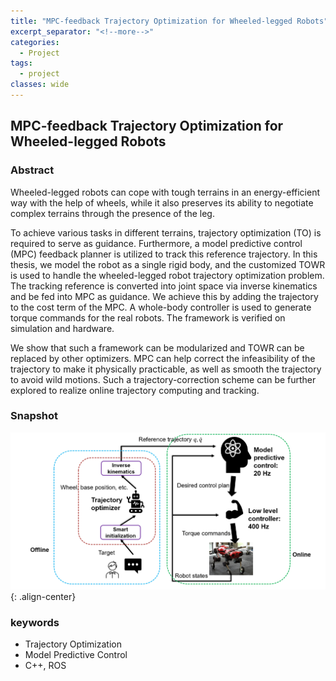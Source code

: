 ```yaml
---
title: "MPC-feedback Trajectory Optimization for Wheeled-legged Robots"
excerpt_separator: "<!--more-->"
categories:
  - Project
tags:
  - project
classes: wide
---
```


## MPC-feedback Trajectory Optimization for Wheeled-legged Robots

### Abstract

Wheeled-legged robots can cope with tough terrains in an energy-efficient way with the help of wheels, while it also preserves its ability to negotiate complex terrains through the presence of the leg.  

To achieve various tasks in different terrains, trajectory optimization (TO) is required to serve as guidance.  Furthermore, a model predictive control (MPC) feedback planner is utilized to track this reference trajectory. In this thesis, we model the robot as a single rigid body, and the customized TOWR is used to handle the wheeled-legged robot trajectory optimization problem.  The tracking reference is converted into joint space via inverse kinematics and be fed into MPC as guidance.  We achieve this by adding the trajectory to the cost term of  the  MPC.  A  whole-body  controller  is  used  to  generate  torque  commands  for the real robots.  The framework is verified on simulation and hardware.  

We show that such a framework can be modularized and TOWR can be replaced by other optimizers.   MPC  can  help  correct  the  infeasibility  of  the  trajectory  to  make  it physically practicable, as well as smooth the trajectory to avoid wild motions.  Such a trajectory-correction scheme can be further explored to realize online trajectory computing and tracking.

### Snapshot

![image-center](../_docs/images/2020-10-30-semester-thesis.png){: .align-center}

### keywords

- Trajectory Optimization
- Model Predictive Control
- C++, ROS